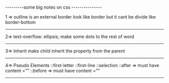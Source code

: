 ---------some big notes on css ---------------

1 => outline
is an external border look like border but it cant be divide like border-bottom

---

2=> text-overflow: ellipsis;
make some dots to the rest of word

---

3=> Inherit
make child inherit the property from the parent

---

4=> Pseudo Elements
::first-letter
::first-line
::selection
::after => must have content =""
::before => must have content =""

---
